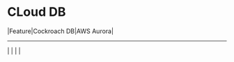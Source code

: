 # CLoud DB
|Feature|Cockroach DB|AWS Aurora|
 ------- ------------ ----------
|       |            |          |
